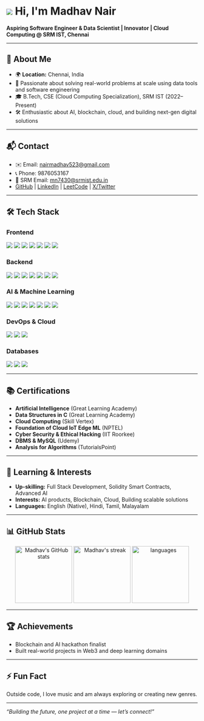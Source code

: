 # ![](https://user-images.githubusercontent.com/18350557/176309783-0785949b-9127-417c-8b55-ab5a4333674e.gif) Hi, I'm Madhav Nair

**Aspiring Software Engineer & Data Scientist | Innovator | Cloud Computing @ SRM IST, Chennai**

---

## 🚀 About Me

- 🌍 **Location:** Chennai, India
- 🎯 Passionate about solving real-world problems at scale using data tools and software engineering
- 🎓 B.Tech, CSE (Cloud Computing Specialization), SRM IST (2022–Present)
- 🛠️ Enthusiastic about AI, blockchain, cloud, and building next-gen digital solutions

---

## 📬 Contact

- ✉️ Email: [nairmadhav523@gmail.com](mailto:nairmadhav523@gmail.com)
- 📞 Phone: 9876053167
- 🏫 SRM Email: mn7430@srmist.edu.in
- [GitHub](https://github.com/MadhavVN011) | [LinkedIn](https://www.linkedin.com/in/madhav-nair-272249254/) | [LeetCode](https://leetcode.com/u/MadhavNairLC/) | [X/Twitter](https://www.x.com/nair32595)

---

## 🛠️ Tech Stack

### Frontend
<p>
  <img src="https://img.shields.io/badge/HTML5-E34F26?style=for-the-badge&logo=html5&logoColor=white"/>
  <img src="https://img.shields.io/badge/CSS3-1572B6?style=for-the-badge&logo=css3&logoColor=white"/>
  <img src="https://img.shields.io/badge/JavaScript-F7DF1E?style=for-the-badge&logo=javascript&logoColor=black"/>
  <img src="https://img.shields.io/badge/TypeScript-3178C6?style=for-the-badge&logo=typescript&logoColor=white"/>
  <img src="https://img.shields.io/badge/React-20232A?style=for-the-badge&logo=react&logoColor=61DAFB"/>
  <img src="https://img.shields.io/badge/TailwindCSS-06B6D4?style=for-the-badge&logo=tailwindcss&logoColor=white"/>
  <img src="https://img.shields.io/badge/Figma-F24E1E?style=for-the-badge&logo=figma&logoColor=white"/>
</p>

### Backend
<p>
  <img src="https://img.shields.io/badge/Python-3776AB?style=for-the-badge&logo=python&logoColor=white"/>
  <img src="https://img.shields.io/badge/Flask-000000?style=for-the-badge&logo=flask&logoColor=white"/>
  <img src="https://img.shields.io/badge/Node.js-339933?style=for-the-badge&logo=nodedotjs&logoColor=white"/>
  <img src="https://img.shields.io/badge/Express.js-000000?style=for-the-badge&logo=express&logoColor=white"/>
  <img src="https://img.shields.io/badge/Solidity-363636?style=for-the-badge&logo=solidity&logoColor=white"/>
  <img src="https://img.shields.io/badge/C-00599C?style=for-the-badge&logo=c&logoColor=white"/>
  <img src="https://img.shields.io/badge/C++-00599C?style=for-the-badge&logo=cplusplus&logoColor=white"/>
</p>

### AI & Machine Learning
<p>
  <img src="https://img.shields.io/badge/PyTorch-EE4C2C?style=for-the-badge&logo=pytorch&logoColor=white"/>
  <img src="https://img.shields.io/badge/TensorFlow-FF6F00?style=for-the-badge&logo=tensorflow&logoColor=white"/>
  <img src="https://img.shields.io/badge/Keras-D00000?style=for-the-badge&logo=keras&logoColor=white"/>
  <img src="https://img.shields.io/badge/Scikit--Learn-F7931E?style=for-the-badge&logo=scikit-learn&logoColor=white"/>
  <img src="https://img.shields.io/badge/OpenCV-5C3EE8?style=for-the-badge&logo=opencv&logoColor=white"/>
  <img src="https://img.shields.io/badge/Pandas-150458?style=for-the-badge&logo=pandas&logoColor=white"/>
  <img src="https://img.shields.io/badge/NumPy-013243?style=for-the-badge&logo=numpy&logoColor=white"/>
</p>

### DevOps & Cloud
<p>
  <img src="https://img.shields.io/badge/AWS-232F3E?style=for-the-badge&logo=amazonaws&logoColor=white"/>
  <img src="https://img.shields.io/badge/Linux-FCC624?style=for-the-badge&logo=linux&logoColor=black"/>
  <img src="https://img.shields.io/badge/Git-F05032?style=for-the-badge&logo=git&logoColor=white"/>
</p>

### Databases
<p>
  <img src="https://img.shields.io/badge/MySQL-4479A1?style=for-the-badge&logo=mysql&logoColor=white"/>
  <img src="https://img.shields.io/badge/Apache-DB-231F20?style=for-the-badge&logo=apache&logoColor=white"/>
  <img src="https://img.shields.io/badge/MongoDB-47A248?style=for-the-badge&logo=mongodb&logoColor=white"/>
</p>


---

## 📚 Certifications

- **Artificial Intelligence** (Great Learning Academy)
- **Data Structures in C** (Great Learning Academy)
- **Cloud Computing** (Skill Vertex)
- **Foundation of Cloud IoT Edge ML** (NPTEL)
- **Cyber Security & Ethical Hacking** (IIT Roorkee)
- **DBMS & MySQL** (Udemy)
- **Analysis for Algorithms** (TutorialsPoint)

---

## 🌱 Learning & Interests

- **Up-skilling:** Full Stack Development, Solidity Smart Contracts, Advanced AI
- **Interests:** AI products, Blockchain, Cloud, Building scalable solutions
- **Languages:** English (Native), Hindi, Tamil, Malayalam

---

## 📊 GitHub Stats

<p align="center">
  <img src="https://github-readme-stats.vercel.app/api?username=MadhavVN011&show_icons=true&theme=tokyonight" alt="Madhav's GitHub stats" height="150"/>
  <img src="https://github-readme-streak-stats.herokuapp.com/?user=MadhavVN011&theme=tokyonight" alt="Madhav's streak" height="150"/>
  <img src="https://github-readme-stats.vercel.app/api/top-langs/?username=MadhavVN011&layout=compact&theme=tokyonight" alt="languages" height="150"/>
</p>

---

## 🏆 Achievements

- Blockchain and AI hackathon finalist
- Built real-world projects in Web3 and deep learning domains

---

## ⚡ Fun Fact

Outside code, I love music and am always exploring or creating new genres.

---

_“Building the future, one project at a time — let’s connect!”_
